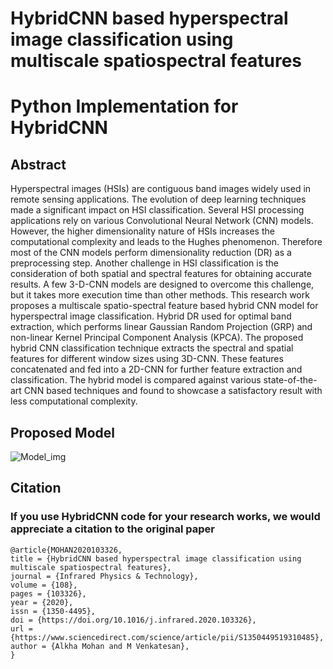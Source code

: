 # HybridCNN based hyperspectral image classification using multiscale spatiospectral features
# Python Implementation for HybridCNN
## Abstract
Hyperspectral images (HSIs) are contiguous band images widely used in remote sensing applications. The evolution of deep learning techniques made a significant impact on HSI classification. Several HSI processing applications rely on various Convolutional Neural Network (CNN) models. However, the higher dimensionality nature of HSIs increases the computational complexity and leads to the Hughes phenomenon. Therefore most of the CNN models perform dimensionality reduction (DR) as a preprocessing step. Another challenge in HSI classification is the consideration of both spatial and spectral features for obtaining accurate results. A few 3-D-CNN models are designed to overcome this challenge, but it takes more execution time than other methods. This research work proposes a multiscale spatio-spectral feature based hybrid CNN model for hyperspectral image classification. Hybrid DR used for optimal band extraction, which performs linear Gaussian Random Projection (GRP) and non-linear Kernel Principal Component Analysis (KPCA). The proposed hybrid CNN classification technique extracts the spectral and spatial features for different window sizes using 3D-CNN. These features concatenated and fed into a 2D-CNN for further feature extraction and classification. The hybrid model is compared against various state-of-the-art CNN based techniques and found to showcase a satisfactory result with less computational complexity.
## Proposed Model
![Model_img](https://user-images.githubusercontent.com/35597958/121773944-e8712d00-cb9c-11eb-98df-9d85e1a0f9a6.PNG)
## Citation
### If you use HybridCNN code for your research works, we would appreciate a citation to the original paper
```
@article{MOHAN2020103326,
title = {HybridCNN based hyperspectral image classification using multiscale spatiospectral features},
journal = {Infrared Physics & Technology},
volume = {108},
pages = {103326},
year = {2020},
issn = {1350-4495},
doi = {https://doi.org/10.1016/j.infrared.2020.103326},
url = {https://www.sciencedirect.com/science/article/pii/S1350449519310485},
author = {Alkha Mohan and M Venkatesan},
}
```
